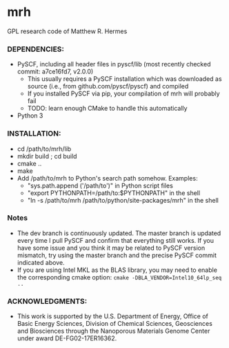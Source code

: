 # mrh
GPL research code of Matthew R. Hermes

### DEPENDENCIES:
- PySCF, including all header files in pyscf/lib (most recently checked commit: a7ce16fd7, v2.0.0)
    * This usually requires a PySCF installation which was downloaded as source (i.e., from github.com/pyscf/pyscf) and compiled
    * If you installed PySCF via pip, your compilation of mrh will probably fail
    * TODO: learn enough CMake to handle this automatically
- Python 3

### INSTALLATION:
- cd /path/to/mrh/lib
- mkdir build ; cd build
- cmake ..
- make
- Add /path/to/mrh to Python's search path somehow. Examples:
    * "sys.path.append ('/path/to')" in Python script files
    * "export PYTHONPATH=/path/to:$PYTHONPATH" in the shell
    * "ln -s /path/to/mrh /path/to/python/site-packages/mrh" in the shell

### Notes
- The dev branch is continuously updated. The master branch is updated every time I pull PySCF and confirm that everything still works. If you have some issue and you think it may be related to PySCF version mismatch, try using the master branch and the precise PySCF commit indicated above.
- If you are using Intel MKL as the BLAS library, you may need to enable the corresponding cmake option:
`cmake -DBLA_VENDOR=Intel10_64lp_seq ..`

### ACKNOWLEDGMENTS:
- This work is supported by the U.S. Department of Energy, Office of Basic Energy Sciences, Division of Chemical Sciences, Geosciences and Biosciences through the Nanoporous Materials Genome Center under award DE-FG02-17ER16362.

